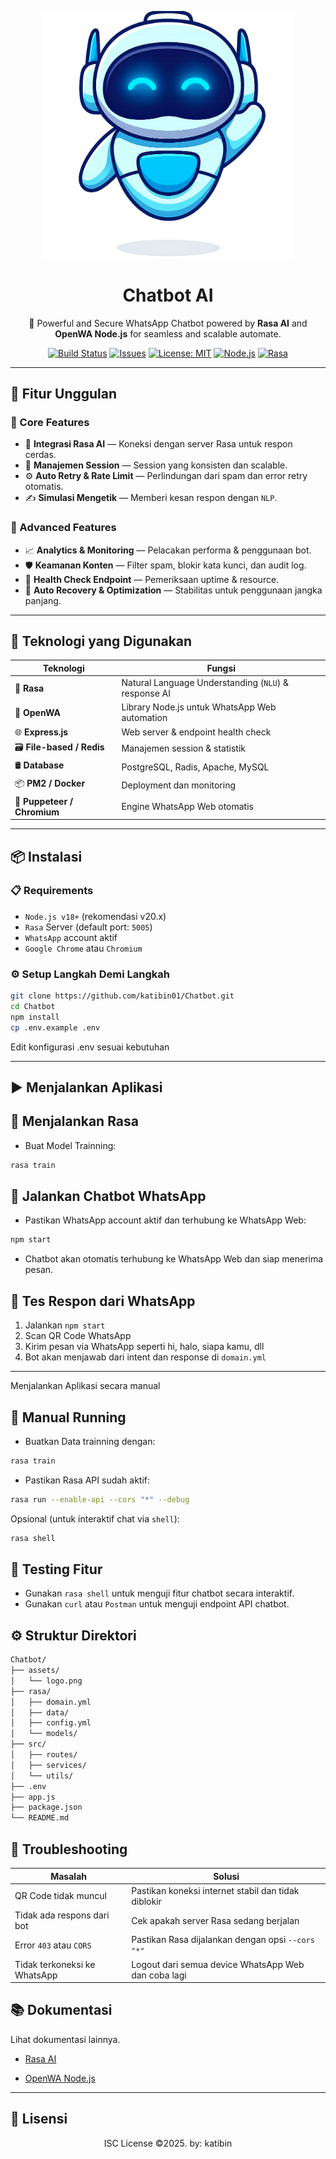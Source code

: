 <p align="center">
  <img src="https://raw.githubusercontent.com/katibin01/Chatbot/main/assets/logo.png" width="400" alt="Chatbot WhatsApp AI Logo" />
</p>

<h1 align="center">Chatbot AI</h1>

<p align="center">
  🤖 Powerful and Secure WhatsApp Chatbot powered by <strong>Rasa AI</strong> and <strong>OpenWA Node.js</strong> for seamless and scalable automate.
</p>

<p align="center">
  <a href="https://github.com/katibin01/Chatbot/actions"><img alt="Build Status" src="https://img.shields.io/github/actions/workflow/status/katibin01/Chatbot/main.yml"></a>
  <a href="https://github.com/katibin01/Chatbot/issues"><img alt="Issues" src="https://img.shields.io/github/issues/katibin01/Chatbot"></a>
  <a href="LICENSE"><img alt="License: MIT" src="https://img.shields.io/github/license/katibin01/Chatbot"></a>
  <a href="#"><img alt="Node.js" src="https://img.shields.io/badge/Node.js-18.x-green?logo=node.js"></a>
  <a href="#"><img alt="Rasa" src="https://img.shields.io/badge/Rasa-3.x-blue?logo=rasa"></a>
</p>

---

## 🚀 Fitur Unggulan

### 🔹 Core Features
- 🤖 **Integrasi Rasa AI** — Koneksi dengan server Rasa untuk respon cerdas.
- 🧠 **Manajemen Session** — Session yang konsisten dan scalable.
- ⚙️ **Auto Retry & Rate Limit** — Perlindungan dari spam dan error retry otomatis.
- ✍️ **Simulasi Mengetik** — Memberi kesan respon dengan `NLP`.

### 🔸 Advanced Features
- 📈 **Analytics & Monitoring** — Pelacakan performa & penggunaan bot.
- 🛡️ **Keamanan Konten** — Filter spam, blokir kata kunci, dan audit log.
- 🏥 **Health Check Endpoint** — Pemeriksaan uptime & resource.
- 🔁 **Auto Recovery & Optimization** — Stabilitas untuk penggunaan jangka panjang.

---

## 🧰 Teknologi yang Digunakan

| Teknologi | Fungsi |
|----------|--------|
| 🧠 **Rasa** | Natural Language Understanding (`NLU`) & response AI |
| 💬 **OpenWA** | Library Node.js untuk WhatsApp Web automation |
| 🌐 **Express.js** | Web server & endpoint health check |
| 🗃️ **File-based / Redis** | Manajemen session & statistik |
| 🛢️ **Database** | PostgreSQL, Radis, Apache, MySQL |
| 📦 **PM2 / Docker** | Deployment dan monitoring |
| 📝 **Puppeteer / Chromium** | Engine WhatsApp Web otomatis |

---

## 📦 Instalasi

### 📋 Requirements
- `Node.js v18+` (rekomendasi v20.x)
- `Rasa` Server (default port: `5005`)
- `WhatsApp` account aktif
- `Google Chrome` atau `Chromium`

### ⚙️ Setup Langkah Demi Langkah
```bash
git clone https://github.com/katibin01/Chatbot.git
cd Chatbot
npm install
cp .env.example .env
```

Edit konfigurasi .env sesuai kebutuhan

---

## ▶️ Menjalankan Aplikasi

## 🤖 Menjalankan Rasa
- Buat Model Trainning:
```bash
rasa train
```

## 📱 Jalankan Chatbot WhatsApp
- Pastikan WhatsApp account aktif dan terhubung ke WhatsApp Web:
```bash
npm start
```
- Chatbot akan otomatis terhubung ke WhatsApp Web dan siap menerima pesan.

## 💬 Tes Respon dari WhatsApp
1. Jalankan `npm start`
2. Scan QR Code WhatsApp
3. Kirim pesan via WhatsApp seperti hi, halo, siapa kamu, dll
4. Bot akan menjawab dari intent dan response di `domain.yml`

---

Menjalankan Aplikasi secara manual
## 🤖 Manual Running
- Buatkan Data trainning dengan:
```bash
rasa train
```
- Pastikan Rasa API sudah aktif:
```bash
rasa run --enable-api --cors "*" --debug
```
Opsional (untuk interaktif chat via `shell`):
```bash
rasa shell
```

## 🧪 Testing Fitur
- Gunakan `rasa shell` untuk menguji fitur chatbot secara interaktif.
- Gunakan `curl` atau `Postman` untuk menguji endpoint API chatbot.

## ⚙️ Struktur Direktori
```bash
Chatbot/
├── assets/
│   └── logo.png
├── rasa/
│   ├── domain.yml
│   ├── data/
│   ├── config.yml
│   └── models/
├── src/
│   ├── routes/
│   ├── services/
│   └── utils/
├── .env
├── app.js
├── package.json
└── README.md
```

## 🚧 Troubleshooting

|             Masalah               |                       Solusi                           |
| --------------------------------- | ------------------------------------------------------ |
| QR Code tidak muncul              | Pastikan koneksi internet stabil dan tidak diblokir    |
| Tidak ada respons dari bot        | Cek apakah server Rasa sedang berjalan                 |
| Error `403` atau `CORS`           | Pastikan Rasa dijalankan dengan opsi `--cors "*"`      |
| Tidak terkoneksi ke WhatsApp      | Logout dari semua device WhatsApp Web dan coba lagi    |

## 📚 Dokumentasi
Lihat dokumentasi lainnya.

- [Rasa AI](https://rasa.com/docs/rasa/)
<!-- - [WhatsApp Web API](https://developers.facebook.com/docs/whatsapp/api/) -->
- [OpenWA Node.js](https://docs.openwa.dev/)

---

## 📜 Lisensi
<p align="center">ISC License ©2025. by: katibin</p>